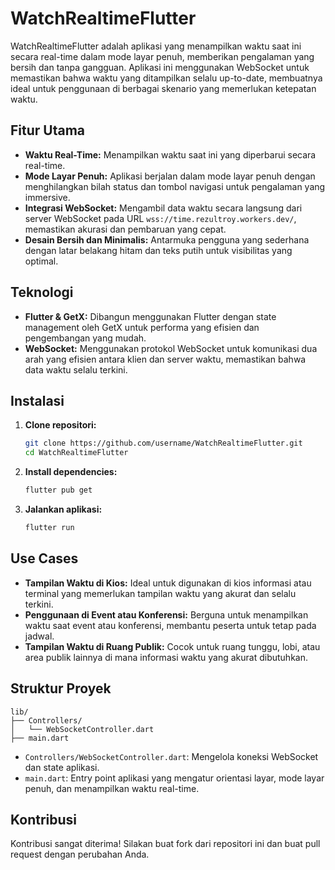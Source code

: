 # WatchRealtimeFlutter

WatchRealtimeFlutter adalah aplikasi yang menampilkan waktu saat ini secara real-time dalam mode layar penuh, memberikan pengalaman yang bersih dan tanpa gangguan. Aplikasi ini menggunakan WebSocket untuk memastikan bahwa waktu yang ditampilkan selalu up-to-date, membuatnya ideal untuk penggunaan di berbagai skenario yang memerlukan ketepatan waktu.

## Fitur Utama

- **Waktu Real-Time:** Menampilkan waktu saat ini yang diperbarui secara real-time.
- **Mode Layar Penuh:** Aplikasi berjalan dalam mode layar penuh dengan menghilangkan bilah status dan tombol navigasi untuk pengalaman yang immersive.
- **Integrasi WebSocket:** Mengambil data waktu secara langsung dari server WebSocket pada URL `wss://time.rezultroy.workers.dev/`, memastikan akurasi dan pembaruan yang cepat.
- **Desain Bersih dan Minimalis:** Antarmuka pengguna yang sederhana dengan latar belakang hitam dan teks putih untuk visibilitas yang optimal.

## Teknologi

- **Flutter & GetX:** Dibangun menggunakan Flutter dengan state management oleh GetX untuk performa yang efisien dan pengembangan yang mudah.
- **WebSocket:** Menggunakan protokol WebSocket untuk komunikasi dua arah yang efisien antara klien dan server waktu, memastikan bahwa data waktu selalu terkini.

## Instalasi

1. **Clone repositori:**
    ```bash
    git clone https://github.com/username/WatchRealtimeFlutter.git
    cd WatchRealtimeFlutter
    ```

2. **Install dependencies:**
    ```bash
    flutter pub get
    ```

3. **Jalankan aplikasi:**
    ```bash
    flutter run
    ```

## Use Cases

- **Tampilan Waktu di Kios:** Ideal untuk digunakan di kios informasi atau terminal yang memerlukan tampilan waktu yang akurat dan selalu terkini.
- **Penggunaan di Event atau Konferensi:** Berguna untuk menampilkan waktu saat event atau konferensi, membantu peserta untuk tetap pada jadwal.
- **Tampilan Waktu di Ruang Publik:** Cocok untuk ruang tunggu, lobi, atau area publik lainnya di mana informasi waktu yang akurat dibutuhkan.

## Struktur Proyek

```plaintext
lib/
├── Controllers/
│   └── WebSocketController.dart
├── main.dart
```

- `Controllers/WebSocketController.dart`: Mengelola koneksi WebSocket dan state aplikasi.
- `main.dart`: Entry point aplikasi yang mengatur orientasi layar, mode layar penuh, dan menampilkan waktu real-time.


## Kontribusi

Kontribusi sangat diterima! Silakan buat fork dari repositori ini dan buat pull request dengan perubahan Anda.

